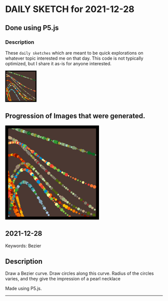 # DAILY SKETCH for 2021-12-28

## Done using P5.js

### Description

These `daily sketches` which are meant to be quick explorations     on whatever topic interested me on that day. This code is not typically optimized, but I share it as-is     for anyone interested.

<img src = 'images/keep_2021-12-30-21-39-20.png' width = '100'> 

## Progression of Images that were generated.

<img src = 'images/keep_2021-12-30-21-39-20.png' width = '300'> 




## 2021-12-28
Keywords: Bezier
 

## Description 

 Draw a Bezier curve. Draw circles along this curve.
 Radius of the circles varies, and they give the impression of a pearl necklace 

Made using P5.js. 

-----

